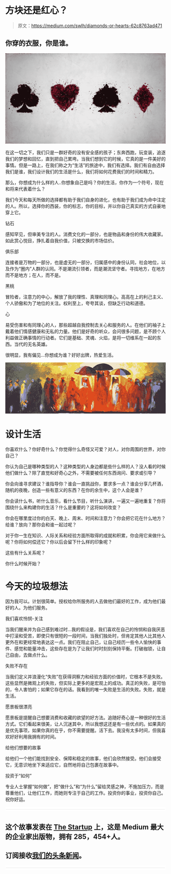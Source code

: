 # 方块还是红心？

> 原文：<https://medium.com/swlh/diamonds-or-hearts-62c8763ad471>

## 你穿的衣服，你是谁。

![](img/f769d1e03090a7a902d8313ff413a793.png)

在这一切之下，我们只是一群好奇的没有安全感的孩子；东奔西跑，玩变装，追逐我们的梦想和回忆，直到把自己累垮。当我们想到它的时候，它真的是一件美好的事情。但是一路上，在我们称之为“生活”的旅途中，我们有选择。我们有自由选择我们是谁，我们设计我们的生活是什么，我们将如何花费我们的时间和精力。

那么，你想成为什么样的人..你想象自己是吗？你的生活，你作为一个符号，现在和将来代表着什么？

我们今天和每天所做的选择都有助于我们自身的进化，也有助于我们成为命中注定的人。所以，选择你的西装，你的标志，你的目标，并以你自己真实的方式自豪地穿上它。

钻石

感知罕见，但审美专注的人。消费文化的一部分，也是物品和身份的伟大收藏家。如此赏心悦目，挣扎着自我价值，只被交换的市场估价。

俱乐部

连接者是万物的一部分，也是虚无的一部分，归属感中的身份认同，社会地位，以及作为“圈内”人群的认同。不是潮流引领者，而是潮流坚守者。寻找地方，在地方而不是地方；在人，而不是。

黑桃

冒险者，注意力的中心，解放了我的理性、真理和同理心。高高在上的利己主义、个人骄傲和为了地位的关注。权利至上，夸夸其谈，但缺乏行动和道德。

心

易受伤害和有同理心的人，那些超越自我控制去关心和服务的人。在他们的袖子上戴着他们情感健康和无私的力量。他们是好奇的听众，会问很多问题，是不顾个人利益做正确事情的行动者。它们是基础、灵魂、火焰，是将一切维系在一起的东西。当代的无名英雄。

很明显，我有偏见…你想成为谁？好好出牌，热爱生活。

![](img/c8e26b8c4eb90e02bd71786f10417a0b.png)

# 设计生活

你喜欢什么？你好奇什么？你觉得什么奇怪又可爱？对人，对你周围的世界，对你自己？

你认为自己是哪种类型的人？这种类型的人身边都是些什么样的人？没人看的时候他们做什么？除了直觉和好奇心之外，不需要被任何东西询问、要求或引导？

你会向谁寻求建议？谁指导你？谁会一直挑战你，要求多一点？谁会分享几杯酒，随机的夜晚，创造一些有意义的东西？在你的余生中，这个人会是谁？

你会读什么书，听什么音乐，看什么节目，听什么演讲，一遍又一遍地重复？你将围绕什么来构建你的生活？什么是重要的？这将如何改变？

你会在哪里度过你的白天、晚上、周末、时间和注意力？你会把它花在什么地方？给谁？放向？那你会和谁一起过呢？

对于你一生在知识、人际关系和经验方面所取得的成就和积累，你会用它来做什么呢？你将如何偿还它？你以后会留下什么样的印象呢？

这些有什么关系呢？

你什么时候开始？

# 今天的垃圾想法

因为我可以。计划很简单。授权给你所服务的人去做他们最好的工作，成为他们最好的人。为他们服务。

我们喜欢怜悯-关注

当我们醒来并为自己感到难过时…我的假设是，我们喜欢在自己的怜悯和自我厌恶中打滚和受苦，即使只有很短的一段时间，当我们独处时，但肯定其他人比其他人更外在和更经常地表达这一点。我们在阻止自己，让自己经历一些令人愉快的事件、感觉和能量冲击，这些存在是为了让我们时时刻刻保持平衡。打破枷锁，让自己自由，去做点什么。

失败不存在

当我们定义并浪漫化“失败”在获得洞察力和经验方面的价值时，它根本不是失败。这些显然是微观上的失败，但实际上更多的是宏观上的成功。真正的失败，是可怕的，令人害怕的；如果它存在的话。我看到的唯一失败是生活的失败。失败，就是生活。

愿景板很漂亮

愿景板是提醒自己想要消费和收藏的欲望的好方法。追随好奇心是一种很好的生活方式。它们看起来很美，让人沉迷其中，所以我想这还是有一些优点的。如果真的是优先事项，如果你真的在乎，你不需要提醒。活下去。我没有太多时间，但我喜欢好好利用我拥有的时间。

给他们想要的故事

给他们一个他们能找到安全、保障和稳定的故事，他们会欣然接受。他们会接受它，无意识地坐下来适应它，自然地将自己包裹在故事中。

投资于“如何”

专业人士掌握“如何做”，把“做什么”和“为什么”留给灵感之神，不施加压力，而是尊重他们，让他们工作，而她则专注于自己的工作。投资你的事业，投资你自己。祝你好运。

![](img/731acf26f5d44fdc58d99a6388fe935d.png)

## 这个故事发表在 [The Startup](https://medium.com/swlh) 上，这是 Medium 最大的企业家出版物，拥有 285，454+人。

## 订阅接收[我们的头条新闻](http://growthsupply.com/the-startup-newsletter/)。

![](img/731acf26f5d44fdc58d99a6388fe935d.png)